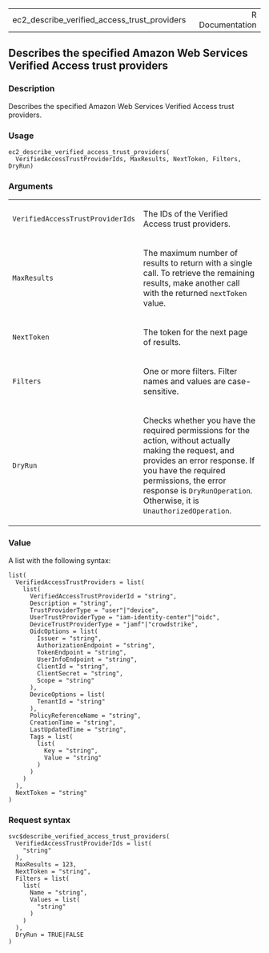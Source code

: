 <table style="width: 100%;">
<tbody>
<tr class="odd">
<td>ec2_describe_verified_access_trust_providers</td>
<td style="text-align: right;">R Documentation</td>
</tr>
</tbody>
</table>

## Describes the specified Amazon Web Services Verified Access trust providers

### Description

Describes the specified Amazon Web Services Verified Access trust
providers.

### Usage

    ec2_describe_verified_access_trust_providers(
      VerifiedAccessTrustProviderIds, MaxResults, NextToken, Filters, DryRun)

### Arguments

<table>
<colgroup>
<col style="width: 35%" />
<col style="width: 65%" />
</colgroup>
<tbody>
<tr class="odd">
<td><code
id="ec2_describe_verified_access_trust_providers_:_VerifiedAccessTrustProviderIds">VerifiedAccessTrustProviderIds</code></td>
<td><p>The IDs of the Verified Access trust providers.</p></td>
</tr>
<tr class="even">
<td><code
id="ec2_describe_verified_access_trust_providers_:_MaxResults">MaxResults</code></td>
<td><p>The maximum number of results to return with a single call. To
retrieve the remaining results, make another call with the returned
<code>nextToken</code> value.</p></td>
</tr>
<tr class="odd">
<td><code
id="ec2_describe_verified_access_trust_providers_:_NextToken">NextToken</code></td>
<td><p>The token for the next page of results.</p></td>
</tr>
<tr class="even">
<td><code
id="ec2_describe_verified_access_trust_providers_:_Filters">Filters</code></td>
<td><p>One or more filters. Filter names and values are
case-sensitive.</p></td>
</tr>
<tr class="odd">
<td><code
id="ec2_describe_verified_access_trust_providers_:_DryRun">DryRun</code></td>
<td><p>Checks whether you have the required permissions for the action,
without actually making the request, and provides an error response. If
you have the required permissions, the error response is
<code>DryRunOperation</code>. Otherwise, it is
<code>UnauthorizedOperation</code>.</p></td>
</tr>
</tbody>
</table>

### Value

A list with the following syntax:

    list(
      VerifiedAccessTrustProviders = list(
        list(
          VerifiedAccessTrustProviderId = "string",
          Description = "string",
          TrustProviderType = "user"|"device",
          UserTrustProviderType = "iam-identity-center"|"oidc",
          DeviceTrustProviderType = "jamf"|"crowdstrike",
          OidcOptions = list(
            Issuer = "string",
            AuthorizationEndpoint = "string",
            TokenEndpoint = "string",
            UserInfoEndpoint = "string",
            ClientId = "string",
            ClientSecret = "string",
            Scope = "string"
          ),
          DeviceOptions = list(
            TenantId = "string"
          ),
          PolicyReferenceName = "string",
          CreationTime = "string",
          LastUpdatedTime = "string",
          Tags = list(
            list(
              Key = "string",
              Value = "string"
            )
          )
        )
      ),
      NextToken = "string"
    )

### Request syntax

    svc$describe_verified_access_trust_providers(
      VerifiedAccessTrustProviderIds = list(
        "string"
      ),
      MaxResults = 123,
      NextToken = "string",
      Filters = list(
        list(
          Name = "string",
          Values = list(
            "string"
          )
        )
      ),
      DryRun = TRUE|FALSE
    )
